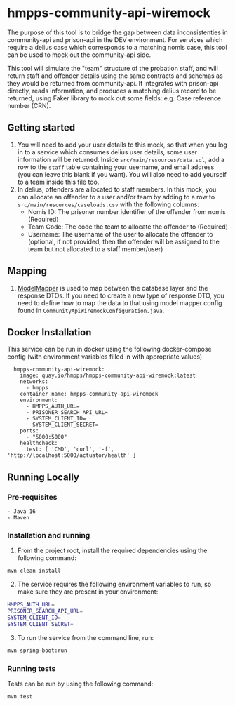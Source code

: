 # hmpps-community-api-wiremock

The purpose of this tool is to bridge the gap between data inconsistenties in community-api and prison-api in the DEV environment. For services which require a delius case which corresponds to a matching nomis case, this tool can be used to mock out the community-api side.

This tool will simulate the "team" structure of the probation staff, and will return staff and offender details using the same contracts and schemas as they would be returned from community-api. It integrates with prison-api directly, reads information, and produces a matching delius record to be returned, using Faker library to mock out some fields: e.g. Case reference number (CRN).

## Getting started

1. You will need to add your user details to this mock, so that when you log in to a service which consumes delius user details, some user information will be returned. Inside `src/main/resources/data.sql`, add a row to the `staff` table containing your username, and email address (you can leave this blank if you want). You will also need to add yourself to a team inside this file too.
2. In delius, offenders are allocated to staff members. In this mock, you can allocate an offender to a user and/or team by adding to a row to `src/main/resources/caseloads.csv` with the following columns:
    - Nomis ID: The prisoner number identifier of the offender from nomis (Required)
    - Team Code: The code the team to allocate the offender to (Required)
    - Username: The username of the user to allocate the offender to (optional, if not provided, then the offender will be assigned to the team but not allocated to a staff member/user)

## Mapping
1. [ModelMapper](http://modelmapper.org/user-manual/) is used to map between the database layer and the response DTOs. If you need to create a new type of response DTO, you need to define how to map the data to that using model mapper config found in `CommunityApiWiremockConfiguration.java`.


## Docker Installation

This service can be run in docker using the following docker-compose config (with environment variables filled in with appropriate values)

```
  hmpps-community-api-wiremock:
    image: quay.io/hmpps/hmpps-community-api-wiremock:latest
    networks:
      - hmpps
    container_name: hmpps-community-api-wiremock
    environment:
      - HMPPS_AUTH_URL=
      - PRISONER_SEARCH_API_URL=
      - SYSTEM_CLIENT_ID=
      - SYSTEM_CLIENT_SECRET=
    ports:
      - "5000:5000"
    healthcheck:
      test: [ 'CMD', 'curl', '-f', 'http://localhost:5000/actuator/health' ]
```

## Running Locally

### Pre-requisites
    - Java 16
    - Maven
    
### Installation and running
1. From the project root, install the required dependencies using the following command:

```bash
mvn clean install
```

2. The service requires the following environment variables to run, so make sure they are present in your environment:
```bash
HMPPS_AUTH_URL=
PRISONER_SEARCH_API_URL=
SYSTEM_CLIENT_ID=
SYSTEM_CLIENT_SECRET=
```

3. To run the service from the command line, run:

```bash
mvn spring-boot:run
```

### Running tests
Tests can be run by using the following command:
```bash
mvn test
```
